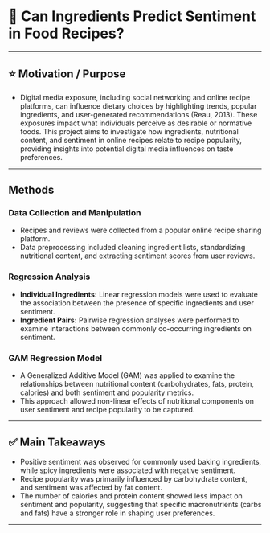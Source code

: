 # 🥑 Can Ingredients Predict Sentiment in Food Recipes?

---

## ⭐ Motivation / Purpose
- Digital media exposure, including social networking and online recipe platforms, can influence dietary choices by highlighting trends, popular ingredients, and user-generated recommendations (Reau, 2013). These exposures impact what individuals perceive as desirable or normative foods. This project aims to investigate how ingredients, nutritional content, and sentiment in online recipes relate to recipe popularity, providing insights into potential digital media influences on taste preferences.

---

## Methods

### Data Collection and Manipulation
- Recipes and reviews were collected from a popular online recipe sharing platform.  
- Data preprocessing included cleaning ingredient lists, standardizing nutritional content, and extracting sentiment scores from user reviews.

### Regression Analysis
- **Individual Ingredients:** Linear regression models were used to evaluate the association between the presence of specific ingredients and user sentiment.  
- **Ingredient Pairs:** Pairwise regression analyses were performed to examine interactions between commonly co-occurring ingredients on sentiment.

### GAM Regression Model
- A Generalized Additive Model (GAM) was applied to examine the relationships between nutritional content (carbohydrates, fats, protein, calories) and both sentiment and popularity metrics.  
- This approach allowed non-linear effects of nutritional components on user sentiment and recipe popularity to be captured.
  
---

## ✅ Main Takeaways
- Positive sentiment was observed for commonly used baking ingredients, while spicy ingredients were associated with negative sentiment.  
- Recipe popularity was primarily influenced by carbohydrate content, and sentiment was affected by fat content.  
- The number of calories and protein content showed less impact on sentiment and popularity, suggesting that specific macronutrients (carbs and fats) have a stronger role in shaping user preferences.   

---
